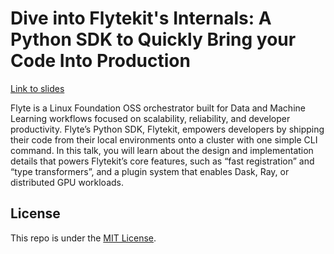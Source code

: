 # Dive into Flytekit's Internals: A Python SDK to Quickly Bring your Code Into Production

[Link to slides](https://thomasjpfan.github.io/scipy-2025-flytekit)

Flyte is a Linux Foundation OSS orchestrator built for Data and Machine Learning workflows focused on scalability, reliability, and developer productivity. Flyte’s Python SDK, Flytekit, empowers developers by shipping their code from their local environments onto a cluster with one simple CLI command. In this talk, you will learn about the design and implementation details that powers Flytekit’s core features, such as “fast registration” and “type transformers”, and a plugin system that enables Dask, Ray, or distributed GPU workloads.

## License

This repo is under the [MIT License](LICENSE).

